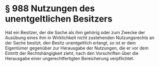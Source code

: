 # § 988 Nutzungen des unentgeltlichen Besitzers
Hat ein Besitzer, der die Sache als ihm gehörig oder zum Zwecke der Ausübung eines ihm in Wirklichkeit nicht zustehenden Nutzungsrechts an der Sache besitzt, den Besitz unentgeltlich erlangt, so ist er dem Eigentümer gegenüber zur Herausgabe der Nutzungen, die er vor dem Eintritt der Rechtshängigkeit zieht, nach den Vorschriften über die Herausgabe einer ungerechtfertigten Bereicherung verpflichtet.